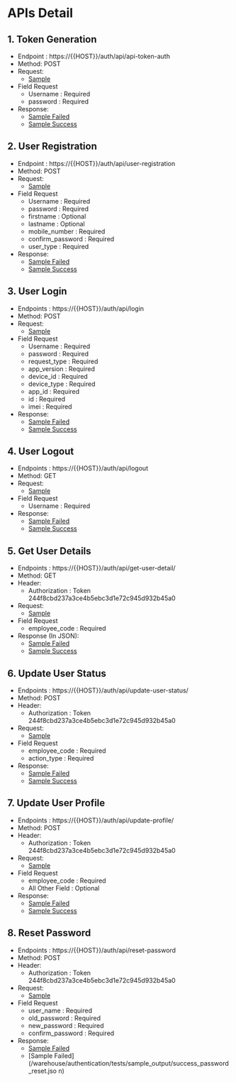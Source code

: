 # APIs Detail
## 1. Token Generation
* Endpoint : https://{{HOST}}/auth/api/api-token-auth
* Method: POST
* Request:
    * [Sample](/warehouse/authentication/tests/sample_input/api_token_auth.json)
* Field Request
    * Username : Required
    * password : Required
* Response:
    * [Sample Failed](/warehouse/authentication/tests/sample_output/failed_api_token_auth.json)
    * [Sample Success](/warehouse/authentication/tests/sample_output/success_api_token_auth.json)

## 2. User Registration
* Endpoint : https://{{HOST}}/auth/api/user-registration
* Method: POST
* Request:
    * [Sample](/warehouse/authentication/tests/sample_input/user_registeration.json)
* Field Request
    * Username : Required
    * password : Required
    * firstname : Optional
    * lastname : Optional
    * mobile_number : Required
    * confirm_password : Required
    * user_type : Required
* Response:
    * [Sample Failed](/warehouse/authentication/tests/sample_output/failed_user_registeration.json)
    * [Sample Success](/warehouse/authentication/tests/sample_output/success_user_registeration.json)

## 3. User Login
* Endpoints : https://{{HOST}}/auth/api/login
* Method: POST
* Request:
    * [Sample](/warehouse/authentication/tests/sample_input/login.json)
* Field Request
    * Username : Required
    * password : Required
    * request_type : Required
    * app_version : Required
    * device_id : Required
    * device_type : Required
    * app_id : Required
    * id : Required
    * imei : Required
* Response:
    * [Sample Failed](/warehouse/authentication/tests/sample_output/failed_login.json)
    * [Sample Success](/warehouse/authentication/tests/sample_output/success_login.json)

## 4. User Logout
* Endpoints : https://{{HOST}}/auth/api/logout
* Method: GET
* Request:
    * [Sample](/warehouse/authentication/tests/sample_input/logout.json)
* Field Request
    * Username : Required
* Response:
    * [Sample Failed](/warehouse/authentication/tests/sample_output/failed_logout.json)
    * [Sample Success](/warehouse/authentication/tests/sample_output/success_logout.json)

## 5. Get User Details
* Endpoints : https://{{HOST}}/auth/api/get-user-detail/
* Method: GET
* Header: 
    * Authorization : Token 244f8cbd237a3ce4b5ebc3d1e72c945d932b45a0
* Request:
    * [Sample](/warehouse/authentication/tests/sample_input/get_user_detail.json)
* Field Request
    * employee_code : Required
* Response (In JSON):
    * [Sample Failed](/warehouse/authentication/tests/sample_output/failed_get_user_detail.json)
    * [Sample Success](/warehouse/authentication/tests/sample_output/success_get_user_detail.json)

## 6. Update User Status
* Endpoints : https://{{HOST}}/auth/api/update-user-status/
* Method: POST
* Header: 
    * Authorization : Token 244f8cbd237a3ce4b5ebc3d1e72c945d932b45a0
* Request:
    * [Sample](/warehouse/authentication/tests/sample_input/update_user_status.json)
* Field Request
    * employee_code : Required
    * action_type : Required
* Response:
    * [Sample Failed](/warehouse/authentication/tests/failed_update_user_status.json)
    * [Sample Success](/warehouse/authentication/tests/sample_output/success_update_user_status.json)


## 7. Update User Profile
* Endpoints : https://{{HOST}}/auth/api/update-profile/
* Method: POST
* Header: 
    * Authorization : Token 244f8cbd237a3ce4b5ebc3d1e72c945d932b45a0
* Request:
    * [Sample](/warehouse/authentication/tests/sample_input/update_profile.json)
* Field Request
    * employee_code : Required
    * All Other Field : Optional
* Response:
    * [Sample Failed](/warehouse/authentication/tests/failed_update_profile.json)
    * [Sample Success](/warehouse/authentication/tests/sample_output/success_update_profile.json)

## 8. Reset Password
* Endpoints : https://{{HOST}}/auth/api/reset-password
* Method: POST
* Header: 
    * Authorization : Token 244f8cbd237a3ce4b5ebc3d1e72c945d932b45a0
* Request:
    * [Sample](/warehouse/authentication/tests/sample_input/password_reset.json)
* Field Request
    * user_name : Required
    * old_password : Required
    * new_password : Required
    * confirm_password : Required
* Response:
    * [Sample Failed](/warehouse/authentication/tests/failed_password_reset.json)
    * [Sample Failed](/warehouse/authentication/tests/sample_output/success_password_reset.jso  n)